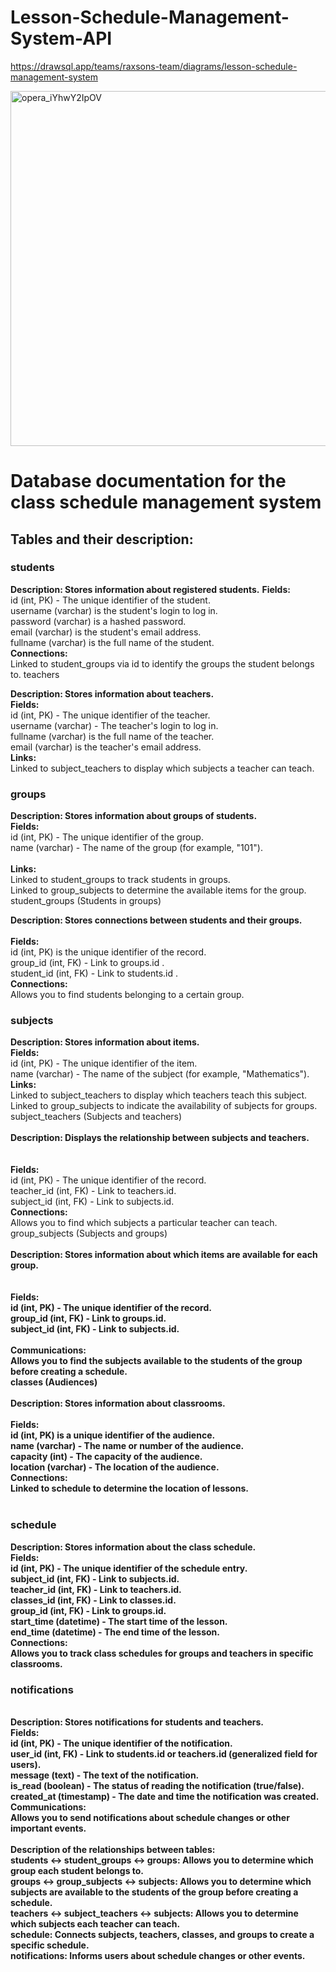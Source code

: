 # Lesson-Schedule-Management-System-API

https://drawsql.app/teams/raxsons-team/diagrams/lesson-schedule-management-system

<img width="568" alt="opera_iYhwY2IpOV" src="https://github.com/user-attachments/assets/7d4581fd-0413-4c14-a525-5083a30c7c1b">



<h1>Database documentation for the class schedule management system</h1>

<h2>Tables and their description:</h2>

<h3>students</h3>

<b>Description: Stores information about registered students.</b>
<b>Fields:</b><br>
  id (int, PK) - The unique identifier of the student.<br>
  username (varchar) is the student's login to log in.<br>
  password (varchar) is a hashed password.<br>
  email (varchar) is the student's email address.<br>
  fullname (varchar) is the full name of the student.<br>
<b>Connections:</b><br>
  Linked to student_groups via id to identify the groups the student belongs to.
  teachers<br>

<b>Description: Stores information about teachers.</b><br>
<b>Fields:</b><br>
  id (int, PK) - The unique identifier of the teacher.<br>
  username (varchar) - The teacher's login to log in.<br>
  fullname (varchar) is the full name of the teacher.<br>
  email (varchar) is the teacher's email address.<br>
<b>Links:</b><br>
  Linked to subject_teachers to display which subjects a teacher can teach.<br>

  
<h3>groups</h3>

<b>Description: Stores information about groups of students.</b><br>
<b>Fields:</b><br>
  id (int, PK) - The unique identifier of the group.<br>
  name (varchar) - The name of the group (for example, "101").<br>
  <br>
  <b>Links:</b><br>
  Linked to student_groups to track students in groups.<br>
  Linked to group_subjects to determine the available items for the group.<br>
  student_groups (Students in groups)<br>

<b>Description: Stores connections between students and their groups.</b><br>
<br>
<b>Fields:</b><br>
  id (int, PK) is the unique identifier of the record.<br>
  group_id (int, FK) - Link to groups.id .<br>
  student_id (int, FK) - Link to students.id .<br>
  <b>Connections:</b><br>
  Allows you to find students belonging to a certain group.<br>

  
<h3>subjects</h3>

<b>Description: Stores information about items.</b><br>
<b>Fields:</b><br>
  id (int, PK) - The unique identifier of the item.<br>
  name (varchar) - The name of the subject (for example, "Mathematics").<br>
  <b>Links:</b><br>
  Linked to subject_teachers to display which teachers teach this subject.<br>
  Linked to group_subjects to indicate the availability of subjects for groups.<br>
  subject_teachers (Subjects and teachers)<br>
<br>
<b>Description: Displays the relationship between subjects and teachers.</b><br>
<br>
<br>
<b>Fields:</b><br>
  id (int, PK) - The unique identifier of the record.<br>
  teacher_id (int, FK) - Link to teachers.id.<br>
  subject_id (int, FK) - Link to subjects.id.<br>
  <b>Connections:</b><br>
  Allows you to find which subjects a particular teacher can teach.<br>
  group_subjects (Subjects and groups)<br>
<br>
<b>Description: Stores information about which items are available for each group.<b><br>
<br>
<br>
<b>Fields:</b><br>
  id (int, PK) - The unique identifier of the record.<br>
  group_id (int, FK) - Link to groups.id.<br>
  subject_id (int, FK) - Link to subjects.id.<br>
  <br>
  <b>Communications:</b><br>
  Allows you to find the subjects available to the students of the group before creating a schedule.<br>
  classes (Audiences)<br>
<br>
<b>Description: Stores information about classrooms.</b><br>
<br>
<b>Fields:</b><br>
  id (int, PK) is a unique identifier of the audience.<br>
  name (varchar) - The name or number of the audience.<br>
  capacity (int) - The capacity of the audience.<br>
  location (varchar) - The location of the audience.<br>
  <b>Connections:</b><br>
  Linked to schedule to determine the location of lessons.<br>
  <br>
  <h3>schedule</h3>

  <b>Description: Stores information about the class schedule.</b><br>
  <b>Fields:</b><br>
  id (int, PK) - The unique identifier of the schedule entry.<br>
  subject_id (int, FK) - Link to subjects.id.<br>
  teacher_id (int, FK) - Link to teachers.id.<br>
  classes_id (int, FK) - Link to classes.id.<br>
  group_id (int, FK) - Link to groups.id.<br>
  start_time (datetime) - The start time of the lesson.<br>
  end_time (datetime) - The end time of the lesson.<br>
  <b>Connections:</b><br>
  Allows you to track class schedules for groups and teachers in specific classrooms.<br>

  <h3>notifications</h3>
<br>
<b>Description: Stores notifications for students and teachers.</b><br>
<b>Fields:<b><br>
  id (int, PK) - The unique identifier of the notification.<br>
  user_id (int, FK) - Link to students.id or teachers.id (generalized field for users).<br>
  message (text) - The text of the notification.<br>
  is_read (boolean) - The status of reading the notification (true/false).<br>
  created_at (timestamp) - The date and time the notification was created.<br>
<b>Communications:</b><br>
Allows you to send notifications about schedule changes or other important events.<br>
  <br>
<b>Description of the relationships between tables:</b><br>
students <-> student_groups <-> groups: Allows you to determine which group each student belongs to.<br>
groups <-> group_subjects <-> subjects: Allows you to determine which subjects are available to the students of the group before creating a schedule.<br>
teachers <-> subject_teachers <-> subjects: Allows you to determine which subjects each teacher can teach.<br>
schedule: Connects subjects, teachers, classes, and groups to create a specific schedule.<br>
notifications: Informs users about schedule changes or other events.<br>
